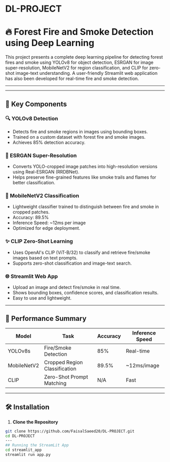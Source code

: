 # DL-PROJECT
# 🔥 Forest Fire and Smoke Detection using Deep Learning

This project presents a complete deep learning pipeline for detecting forest fires and smoke using YOLOv8 for object detection, ESRGAN for image super-resolution, MobileNetV2 for region classification, and CLIP for zero-shot image-text understanding. A user-friendly Streamlit web application has also been developed for real-time fire and smoke detection.

---


---

## 🚀 Key Components

### 🔍 YOLOv8 Detection
- Detects fire and smoke regions in images using bounding boxes.
- Trained on a custom dataset with forest fire and smoke images.
- Achieves 85% detection accuracy.

### 🧠 ESRGAN Super-Resolution
- Converts YOLO-cropped image patches into high-resolution versions using Real-ESRGAN (RRDBNet).
- Helps preserve fine-grained features like smoke trails and flames for better classification.

### 🔬 MobileNetV2 Classification
- Lightweight classifier trained to distinguish between fire and smoke in cropped patches.
- Accuracy: 89.5%
- Inference Speed: ~12ms per image
- Optimized for edge deployment.

### ✨ CLIP Zero-Shot Learning
- Uses OpenAI's CLIP (ViT-B/32) to classify and retrieve fire/smoke images based on text prompts.
- Supports zero-shot classification and image-text search.

### 🌐 Streamlit Web App
- Upload an image and detect fire/smoke in real time.
- Shows bounding boxes, confidence scores, and classification results.
- Easy to use and lightweight.

---

## 🧪 Performance Summary

| Model         | Task                       | Accuracy | Inference Speed |
|---------------|----------------------------|----------|-----------------|
| YOLOv8s       | Fire/Smoke Detection       | 85%      | Real-time       |
| MobileNetV2   | Cropped Region Classification | 89.5%   | ~12ms/image     |
| CLIP          | Zero-Shot Prompt Matching  | N/A      | Fast            |

---

## 🛠 Installation

1. **Clone the Repository**
```bash
git clone https://github.com/FaisalSaeed20/DL-PROJECT.git
cd DL-PROJECT
---
## Running the StreamLit App
cd streamlit_app
streamlit run app.py


